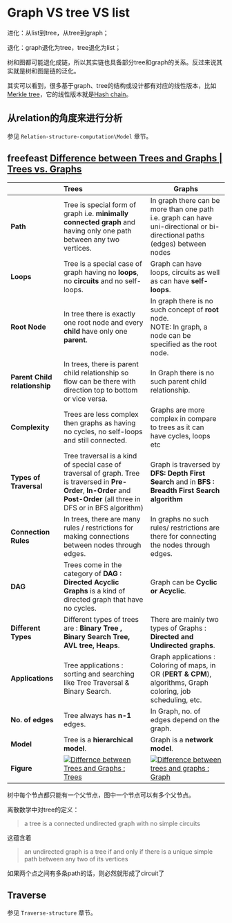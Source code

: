 # Graph VS tree VS list

进化：从list到tree，从tree到graph；

退化：graph退化为tree，tree退化为list；

树和图都可能退化成链，所以其实链也具备部分tree和graph的关系。反过来说其实就是树和图是链的泛化。

其实可以看到，很多基于graph、tree的结构或设计都有对应的线性版本，比如 [Merkle tree](https://en.wikipedia.org/wiki/Merkle_tree)，它的线性版本就是[Hash chain](https://en.wikipedia.org/wiki/Hash_chain)。

## 从relation的角度来进行分析

参见 `Relation-structure-computation\Model` 章节。



## freefeast [Difference between Trees and Graphs | Trees vs. Graphs](https://freefeast.info/difference-between/difference-between-trees-and-graphs-trees-vs-graphs/)

|                               | Trees                                                        | Graphs                                                       |
| :---------------------------- | :----------------------------------------------------------- | ------------------------------------------------------------ |
| **Path**                      | Tree is special form of graph i.e. **minimally connected graph** and having only one path between any two vertices. | In graph there can be more than one path i.e. graph can have uni-directional or bi-directional paths (edges) between nodes |
| **Loops**                     | Tree is a special case of graph having no **loops**, no **circuits** and no self-loops. | Graph can have loops, circuits as well as can have **self-loops**. |
| **Root Node**                 | In tree there is exactly one root node and every **child** have only one **parent**. | In graph there is no such concept of **root** node.<br/>NOTE: In graph, a node can be specified as the root node. |
| **Parent Child relationship** | In trees, there is parent child relationship so flow can be there with direction top to bottom or vice versa. | In Graph there is no such parent child relationship.         |
| **Complexity**                | Trees are less complex then graphs as having no cycles, no self-loops and still connected. | Graphs are more complex in compare to trees as it can have cycles, loops etc |
| **Types of Traversal**        | Tree traversal is a kind of special case of traversal of graph. Tree is traversed in **Pre-Order**, **In-Order** and **Post-Order** (all three in DFS or in BFS algorithm) | Graph is traversed by **DFS: Depth First Search** and in **BFS : Breadth First Search algorithm** |
| **Connection Rules**          | In trees, there are many rules / restrictions for making connections between nodes through edges. | In graphs no such rules/ restrictions are there for connecting the nodes through edges. |
| **DAG**                       | Trees come in the category of **DAG : Directed Acyclic Graphs** is a kind of directed graph that have no cycles. | Graph can be **Cyclic or Acyclic**.                          |
| **Different Types**           | Different types of trees are : **Binary Tree , Binary Search Tree, AVL tree, Heaps**. | There are mainly two types of Graphs : **Directed and Undirected graphs**. |
| **Applications**              | Tree applications : sorting and searching like Tree Traversal & Binary Search. | Graph applications : Coloring of maps, in OR (**PERT & CPM**), algorithms, Graph coloring, job scheduling, etc. |
| **No. of edges**              | Tree always has **n-1** edges.                               | In Graph, no. of edges depend on the graph.                  |
| **Model**                     | Tree is a **hierarchical model**.                            | Graph is a **network model**.                                |
| **Figure**                    | [![Differnce between Trees and Graphs : Trees](https://freefeast.info/wp-content/uploads//2013/06/tree.jpg)](https://freefeast.info/general-it-articles/difference-between-trees-and-graphs-trees-vs-graphs/attachment/tree/) | [![Difference between trees and graphs : Graph](https://freefeast.info/wp-content/uploads//2013/06/Graph.jpg)](https://freefeast.info/general-it-articles/difference-between-trees-and-graphs-trees-vs-graphs/attachment/graph-2/) |



树中每个节点都只能有一个父节点，图中一个节点可以有多个父节点。

离散数学中对tree的定义：

> a tree is a connected undirected graph with no simple circuits

这蕴含着

> an undirected graph is a tree if and only if there is a unique simple path between any two of its vertices

如果两个点之间有多条path的话，则必然就形成了circuit了

## Traverse

参见 `Traverse-structure` 章节。

